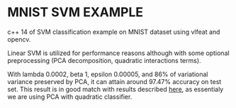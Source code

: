 # MNIST SVM EXAMPLE

c++ 14 of SVM classification example on MNIST dataset using vlfeat and opencv.

Linear SVM is utilized for performance reasons although with some optional preprocessing (PCA decomposition, quadratic interactions terms).

With lambda 0.0002, beta 1, epsilon 0.00005, and 86% of variational variance preserved by PCA, it can attain around 97.47% accuracy on test set. This result is in good match with results described [here](http://yann.lecun.com/exdb/mnist/), as essentialy we are using PCA with quadratic classifier.
